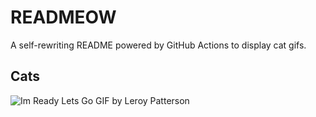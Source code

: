 # READMEOW

A self-rewriting README powered by GitHub Actions to display cat gifs.

## Cats

![Im Ready Lets Go GIF by Leroy Patterson](https://media3.giphy.com/media/CjmvTCZf2U3p09Cn0h/200.gif?cid=9acd02daeld0rbvlybyh95kz7v6xwsfpr5nvlj21mnkfp2fq&ep=v1_gifs_search&rid=200.gif&ct=g)
